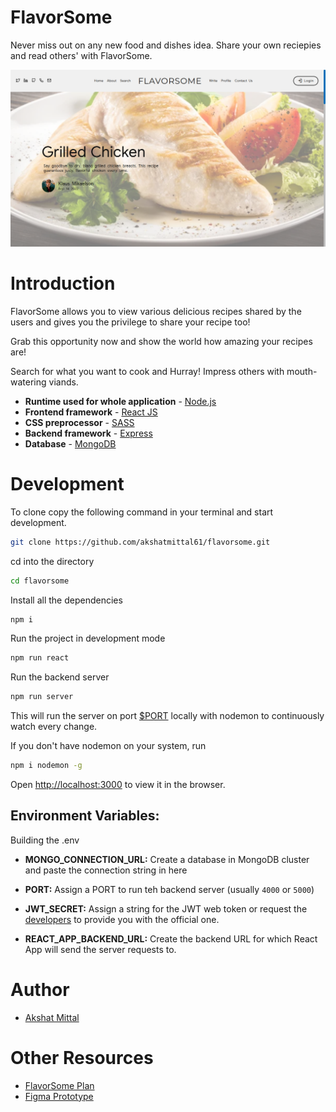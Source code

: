 # FlavorSome

Never miss out on any new food and dishes idea. Share your own reciepies and read others' with FlavorSome.

![Recipe](./images/recipe-1.png)

# Introduction

FlavorSome allows you to view various delicious recipes shared by the users and gives you the privilege to share your recipe too!

Grab this opportunity now and show the world how amazing your recipes are!

Search for what you want to cook and Hurray! Impress others with mouth-watering viands.

-   **Runtime used for whole application** - [Node.js](https://nodejs.org/)
-   **Frontend framework** - [React JS](https://reactjs.org/)
-   **CSS preprocessor** - [SASS](https://sass-lang.com/)
-   **Backend framework** - [Express](https://expressjs.com/)
-   **Database** - [MongoDB](https://www.mongodb.com/)

# Development

To clone copy the following command in your terminal and start development.

```sh
git clone https://github.com/akshatmittal61/flavorsome.git
```

cd into the directory

```sh
cd flavorsome
```

Install all the dependencies
```sh
npm i
```

Run the project in development mode

```sh
npm run react
```

Run the backend server

```sh
npm run server
```
This will run the server on port [$PORT](http://localhost:5000) locally with nodemon to continuously watch every change.

If you don't have nodemon on your system, run
```sh
npm i nodemon -g
```

Open [http://localhost:3000](http://localhost:3000) to view it in the browser.

## Environment Variables:
Building the .env
- **MONGO_CONNECTION_URL:** Create a database in MongoDB cluster and paste the connection string in here

- **PORT:** Assign a PORT to run teh backend server (usually `4000` or `5000`)
- **JWT_SECRET:** Assign a string for the JWT web token or request the [developers](#author) to provide you with the official one.
- **REACT_APP_BACKEND_URL:** Create the backend URL for which React App will send the server requests to.

# Author

- [Akshat Mittal](https://akshatmittal61.vercel.app)

# Other Resources

- [FlavorSome Plan](https://docs.google.com/document/d/1Y7bzRBCu1durVcao_jtrZwMTV3Ja2rc97ONm1hG7OH8/)
- [Figma Prototype](https://www.figma.com/file/nUxAyzwv9jfa1J1Wzb75B3/FlavorSome)